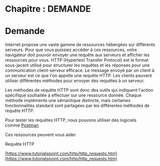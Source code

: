 # Chapitre : DEMANDE


# Demande

Internet propose une vaste gamme de ressources hébergées sur différents serveurs. Pour que vous puissiez accéder à ces ressources, votre navigateur doit pouvoir envoyer une requête aux serveurs et afficher les ressources pour vous. HTTP (Hypertext Transfer Protocol) est le format sous-jacent utilisé pour structurer les requêtes et les réponses pour une communication client-serveur efficace. Le message envoyé par un client à un serveur est ce que l'on appelle une requête HTTP. Les clients peuvent utiliser différentes méthodes pour envoyer des requêtes à un serveur.

Les méthodes de requête HTTP sont donc des outils qui indiquent l'action spécifique souhaitée à effectuer sur une ressource donnée. Chaque méthode implémente une sémantique distincte, mais certaines fonctionnalités standard sont partagées par les différentes méthodes de requête HTTP.

Pour tester les requêtes HTTP, nous pouvons utiliser des logiciels comme [Postman](https://www.postman.com/)

Ces ressources peuvent vous aider

Requête HTTP

[https://www.tutorialspoint.com/http/http_requests.htm](https://www.tutorialspoint.com/http/http_requests.htm)
